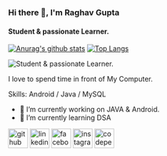 ### Hi there 👋, I'm Raghav Gupta
#### Student & passionate Learner.

[![Anurag's github stats](https://github-readme-stats.vercel.app/api?username=raghavguptaa)](https://github.com/anuraghazra/github-readme-stats)
[![Top Langs](https://github-readme-stats.vercel.app/api/top-langs/?username=raghavguptaa&layout=compact)](https://github.com/raghavgupta/github-readme-stats)


![Student & passionate Learner.](https://img.freepik.com/free-vector/data-center-room-with-server-hardware_107791-3683.jpg?size=626&ext=jpg&ga=GA1.2.342354733.1607186778)

I love to spend time in front of My Computer. 

Skills: Android / Java / MySQL

- 🔭 I’m currently working on JAVA & Android. 
- 🌱 I’m currently learning DSA 


[<img src='https://cdn.jsdelivr.net/npm/simple-icons@3.0.1/icons/github.svg' alt='github' height='40'>](https://github.com/raghavguptaa)  [<img src='https://cdn.jsdelivr.net/npm/simple-icons@3.0.1/icons/linkedin.svg' alt='linkedin' height='40'>](https://www.linkedin.com/in/raghav-gupta-b618471ab/)  [<img src='https://cdn.jsdelivr.net/npm/simple-icons@3.0.1/icons/facebook.svg' alt='facebook' height='40'>](https://www.facebook.com/raghav.raghav.5264)  [<img src='https://cdn.jsdelivr.net/npm/simple-icons@3.0.1/icons/instagram.svg' alt='instagram' height='40'>](https://www.instagram.com/raghavv.guptaa/)  [<img src='https://cdn.jsdelivr.net/npm/simple-icons@3.0.1/icons/codepen.svg' alt='codepen' height='40'>](https://codepen.io/raghavguptaa)  



